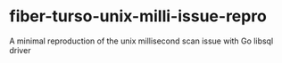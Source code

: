 # fiber-turso-unix-milli-issue-repro
A minimal reproduction of the unix millisecond scan issue with Go libsql driver
